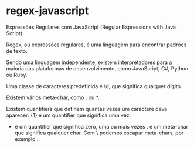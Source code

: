 # regex-javascript
Expressões Regulares com JavaScript (Regular Expressions with Java Script)

Regex, ou expressões regulares, é uma linguagem para encontrar padrões de texto.

Sendo uma linguagem independente, existem interpretadores para a maioria das plataformas de desenvolvimento, como JavaScript, C#, Python ou Ruby.

Uma classe de caracteres predefinida é \d, que significa qualquer dígito.

Existem vários meta-char, como . ou *.

Existem quantifiers que definem quantas vezes um caractere deve aparecer:
{1} é um quantifier que significa uma vez.
* é um quantifier que significa zero, uma ou mais vezes
. é um meta-char que significa qualquer char.
Com \ podemos escapar meta-chars, por exemplo \..
